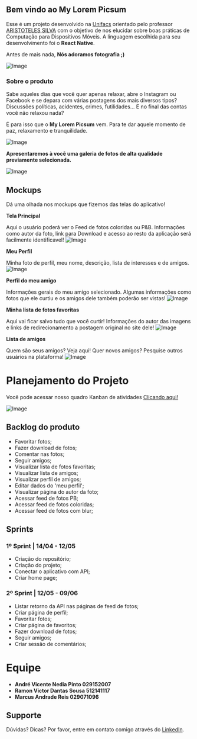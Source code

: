 ## Bem vindo ao My Lorem Picsum

Esse é um projeto desenvolvido na [Unifacs](https://www.unifacs.br/) orientado pelo professor [ARISTOTELES SILVA](https://github.com/totemarcal) com o objetivo de nos elucidar sobre boas práticas de Computação para Dispositivos Móveis. A linguagem escolhida para seu desenvolvimento foi o **React Native**.

Antes de mais nada, **Nós adoramos fotografia ;)**

![Image](https://naliaa.bn.files.1drv.com/y4mpARa6AU_bU7zG-KQEfCdIituKQFMDLI2pooFN7ajmpTD5V83NnhQlSkSdzM0KZaeWsDe4c4XnOgiSgw3wW2z-aCM6ubeQfysIWbcaY2PUYFuqRe8n6JyxmbFgQ_IXaF-hTJqWWB7qqRWcW1B6mGxUoSWarSyVRJUyLmy2-iAqrePNtl8WSiZc2AuaCzf722iqRZ2IUzlVfS-0xGO8UTaQw?width=2777&height=3887&cropmode=none)

### Sobre o produto
Sabe aqueles dias que você quer apenas relaxar, abre o Instagram ou Facebook e se depara com várias postagens dos mais diversos tipos? Discussões políticas, acidentes, crimes, futilidades... E no final das contas você não relaxou nada?

É para isso que o **My Lorem Picsum** vem. Para te dar aquele momento de paz, relaxamento e tranquilidade.

![Image](https://i.picsum.photos/id/211/1920/1280.jpg)

**Apresentaremos à você uma galeria de fotos de alta qualidade previamente selecionada.**

![Image](https://i.picsum.photos/id/289/2800/1508.jpg)

## Mockups
Dá uma olhada nos mockups que fizemos das telas do aplicativo!

**Tela Principal**

Aqui o usuário poderá ver o Feed de fotos coloridas ou P&B. Informações como autor da foto, link para Download e acesso ao resto da aplicação será facilmente identificavel!
![Image](https://kwnj3a.bn.files.1drv.com/y4mHPEFmTL8xH15aKGrjnIa2xWiEKwU-8F9qDOXtt45E4nivON-7AQy4-YlFOF0Bj8r4TixoVGwVF-mE_w6rzWhoENmfcY_LtyrQX_bMuX1RtkMDM7NKUrt3UO59RG7V_iv4HC1pOs9QVONLcKohWZeEMg3_3IacsTUOjc8O_i9m02EgJZgi-2SzfWO82FSY1X5H72m6oWC8ZA0XBH0mpp2rw?width=3024&height=2309&cropmode=none)


**Meu Perfil**

Minha foto de perfil, meu nome, descrição, lista de interesses e de amigos.
![Image](https://mwliaa.bn.files.1drv.com/y4mztnUSZO12eej9Gqe8HJzK2EJl69Yd_eb4DR4s1iipNrv4Ulp4ClyqTjNvgFkRwMZcHwXswVIJFchKmJsvDmgqMhBG1g4iOF2CjIwq-1YBpBmoMn-Mp7e-NyJH9OtKeKUnqE8WFgHTtXEby7SGjrrtSMrpndEWvJX1nrl8Zi1z0cOKSDiZDF55R7Vxww7OwoYS5vbf21M0ksD6dqWQmxlag?width=3024&height=2550&cropmode=none)


**Perfil do meu amigo**

Informações gerais do meu amigo selecionado. Algumas informações como fotos que ele curtiu e os amigos dele também poderão ser vistas!
![Image](https://mqliaa.bn.files.1drv.com/y4m17j30Iv1POOZPbv6fk6QaZT8ck-GUlGMa5B5JqSb00raJVuXhRiitpOzrQOH3RNflrmpc6DH45oU8zWHdddlbf7eDUryiiK_RhU1ry2kWpm4IfjflHmQhWRcz9t6x0Q5R0YrkGOAbvchSS605BTEUzPb06OixTbmPQ5CznyXVgkryA9E4eTp1x5zItZmu2N7mLJZ1ujiHIQNi9TN7Yw2oA?width=3024&height=2622&cropmode=none)

**Minha lista de fotos favoritas**

Aqui vai ficar salvo tudo que você curtir! Informações do autor das imagens e links de redirecionamento a postagem original no site dele!
![Image](https://mgliaa.bn.files.1drv.com/y4msBH9In4QdqXvDcJL2qyE6JXQf8TctyJYxKJz5Mm0_L_UsPyjSXlWcsHPEqlMocgSfyAhCeOTb7vWNEBr7xU_my9VBdLut1bIhnuPmS-GypOkYjTYqpKFJfR1K8vxP6-s6RXPs9ClbGYHfvu97gSgfP9UDM0qpn9Z2TD6m6cSYX6xpbVPKxOOkfm6f-PJNwyfPFrL7EKNnGlQWzV2yD7WsQ?width=3024&height=2393&cropmode=none)


**Lista de amigos**

Quem são seus amigos? Veja aqui! Quer novos amigos? Pesquise outros usuários na plataforma!
![Image](https://lanj3a.bn.files.1drv.com/y4mrUz5VospDCKkTlpD-eg7MIR78K1lHT_wrqWUrqJ5XnneFrUcjobaShue-vS_1RqYxUngtYieqYu__yqVzIeWg3e9ckncKY31dIlBu92q-LdOeAsQ62hysWkPxKeAfhAW_RWEzeOFHecqRFEpzYIMw2RSdLl7Qf6NLQmixNUPhv2O4u5Wm_-EWI3YKfHC5Iv7dwUcjpPY6WSqOlXqwR0BVQ?width=3024&height=2631&cropmode=none)


# Planejamento do Projeto

Você pode acessar nosso quadro Kanban de atividades [Clicando aqui!](https://trello.com/invite/b/Yf5OsXIt/bd95be951b00aba72d23127c3668bcbb/my-lorem-picsum)

![Image](https://maliaa.bn.files.1drv.com/y4mNKqJ30qkeu48gsiuKIczeGpikdrifns_Thkho_AX7a8N9_7TEukO0hnoS8G4aOVcLgQDozBUOguCruCBifiOFP40g1TD70LWxjnNjjWFhybMpfeR-RoWTtAIQ_oOPw7ARqIAz1vw0QZBBa-TiGlCi14iCQRb37jtTT5rjFflcvnWrQe75S-eyn1cCFslm81oWKPIzJ9jR1JBxGxPeBJsOg?width=1126&height=638&cropmode=none)

## Backlog do produto

- Favoritar fotos;
- Fazer download de fotos;
- Comentar nas fotos;
- Seguir amigos;
- Visualizar lista de fotos favoritas;
- Visualizar lista de amigos;
- Visualizar perfil de amigos;
- Editar dados do 'meu perfil';
- Visualizar página do autor da foto;
- Acessar feed de fotos PB;
- Acessar feed de fotos coloridas;
- Acessar feed de fotos com blur;

## Sprints 

### 1º Sprint | 14/04 - 12/05

- Criação do repositório;
- Criação do projeto;
- Conectar o aplicativo com API;
- Criar home page;

### 2º Sprint | 12/05 - 09/06

- Listar retorno da API nas páginas de feed de fotos;
- Criar página de perfil;
- Favoritar fotos;
- Criar página de favoritos;
- Fazer download de fotos;
- Seguir amigos;
- Criar sessão de comentários;

# Equipe

- **André Vicente Nedia Pinto 029152007**
- **Ramon Victor Dantas Sousa 512141117**
- **Marcus Andrade Reis 029071096**

## Supporte

Dúvidas? Dicas? Por favor, entre em contato comigo através do [LinkedIn](https://www.linkedin.com/in/andrevnp).
